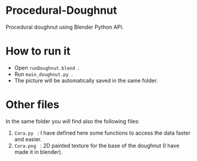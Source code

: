 # Procedural-Doughnut
Procedural doughnut using Blender Python API.

# How to run it

- Open `runDoughnut.blend `.
- Run  `main_doughnut.py `.
- The picture will be automatically saved in the same folder.

# Other files
In the same folder you will find also the following files:

1) `Cora.py ` : I have defined here some functions to access the data faster and easier.
2) `Cora.png ` : 2D painted texture for the base of the doughnut (I have made it in blender).

